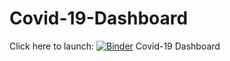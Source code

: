 # Covid-19-Dashboard
Click here to launch:
[![Binder](https://mybinder.org/badge_logo.svg)](https://mybinder.org/v2/gh/Henrykgo/Covid-19-Dashboard/HEAD?urlpath=%2Fvoila%2Frender%2FDIY+COVID-19+DASHBOARD.ipynb)
Covid-19 Dashboard 
